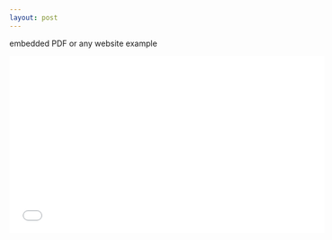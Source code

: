 ```yaml
---
layout: post
---
```


embedded PDF or any website example

<iframe width="560" height="315" src="/assets/pdf/2025-01-31-posts-日内突破形态.pdf" frameborder="0" allowfullscreen></iframe>
